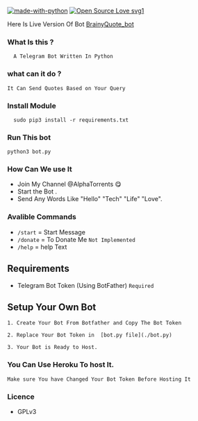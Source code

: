 [![made-with-python](https://img.shields.io/badge/Made%20with-Python-1f425f.svg)](https://www.python.org/) [![Open Source Love svg1](https://badges.frapsoft.com/os/v1/open-source.svg?v=103)](https://github.com/ellerbrock/open-source-badges/)

Here Is Live Version Of Bot  [BrainyQuote_bot](http://telegram.dog/BrainyQuotebot)



### What Is this ?
 ```
   A Telegram Bot Written In Python 

 ```
 ### what can it do ?

 ```  
 It Can Send Quotes Based on Your Query

 ```
### Install Module 
```
  sudo pip3 install -r requirements.txt
```
### Run This bot
```
python3 bot.py
```
 ### How Can We use It 
  - Join My Channel @AlphaTorrents 😋
  - Start the Bot .
  - Send Any Words Like "Hello" "Tech" "Life" "Love".

### Avalible Commands
  - `/start` =  Start Message
  - `/donate` = To Donate Me `Not Implemented`
  - `/help` =  help Text

## Requirements
  - Telegram Bot Token (Using BotFather)  `Required`

## Setup Your Own Bot
```
1. Create Your Bot From Botfather and Copy The Bot Token 

2. Replace Your Bot Token in  [bot.py file](./bot.py)

3. Your Bot is Ready to Host. 
```
### You Can Use Heroku To host It.

 `Make sure You have Changed Your Bot Token Before Hosting It`



### Licence
  - GPLv3
